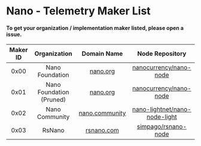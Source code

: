 # Nano - Telemetry Maker List
#### To get your organization / implementation maker listed, please open a issue.

| Maker ID |   Organization  |                Domain Name               |                                  Node Repository                                  |
|  :----:  |      :---:               |                  :----:                  |                                       :---:                                       |
|   0x00   | Nano Foundation          |       [nano.org](https://nano.org)       |        [nanocurrency/nano-node](https://github.com/nanocurrency/nano-node)        |
|   0x01   | Nano Foundation (Pruned) |       [nano.org](https://nano.org)       |        [nanocurrency/nano-node](https://github.com/nanocurrency/nano-node)        |
|   0x02   | Nano Community           | [nano.community](https://nano.community) | [nano-lightnet/nano-node-light](https://github.com/Nano-LightNet/nano-node-light) |
|   0x03   | RsNano                   | [rsnano.com](https://www.rsnano.com)     | [simpago/rsnano-node](https://github.com/simpago/rsnano-node)                     |
